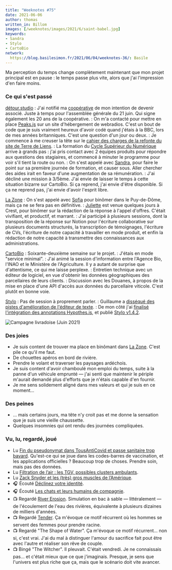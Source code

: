 ```yaml
---
title: "Weeknotes #75"
date: 2021-06-06
author: thomas
written_in: Billom
images: [/weeknotes/images/2021/6/saint-babel.jpg]
keywords:
- Sandra
- Stylo
- CartoBio
network:
  https://blog.basilesimon.fr/2021/06/04/weeknotes-36/: Basile
---
```


Ma perception du temps change complètement maintenant que mon projet principal est en pause : le temps passe plus vite, alors que j'ai l'impression d'en faire moins.

<!--more-->

### Ce qui s'est passé

[détour.studio]
: J'ai notifié ma [coopérative][Solstice] de mon intention de devenir associé. Juste à temps pour l'assemblée générale du 21 juin. Qui signe également les 20 ans de la coopérative.
: On m'a contacté pour mettre en place [Peaks.js](https://waveform.prototyping.bbc.co.uk/) sur un site d'hébergement de webradios. C'est un bout de code que je suis vraiment heureux d'avoir codé quand j'étais à la BBC, lors de mes années britanniques. C'est une question d'un jour ou deux.
: Je commence à me creuser la tête sur le [cahier des charges de la refonte du site de Terre de Liens](https://www.notion.so/Appel-d-offres-Refonte-du-site-de-Terre-de-Liens-d01f711be2634038b1dfccdbd0d5277d).
: La formation du [Cycle Supérieur du Numérique](http://www11.minefi.gouv.fr/catalogue-igpde/2021/co/8921.html) arrive à grands pas : j'ai pris contact avec 2 équipes produits pour répondre aux questions des stagiaires, et commencé à minuter le programme pour voir s'il tient la route ou non.
: On s'est appelé avec [Sandra], pour faire le point sur sa première journée de formation, et causer sous. Aller chercher des aides irait en faveur d'une augmentation de sa rémunération.
: J'ai décliné une mission à 3/5ème. J'ai envie de laisser le temps à cette situation bizarre sur CartoBio. Si ça reprend, j'ai envie d'être disponible. Si ça ne reprend pas, j'ai envie d'avoir l'esprit libre.

[La Zone]
: On s'est appelé avec [Sofia] pour binômer dans le Puy-de-Dôme, mais ça ne se fera pas en définitive.
: [Juliette] est venue quelques jours à Crest, pour binômer sur la rédaction de la réponse à l'appel d'offres. C'était vivifiant, et productif, et marrant.
: J'ai participé à plusieurs sessions, dont la transposition de la réponse sur Notion pour l'écriture collaborative sur plusieurs documents structurés, la transcription de témoignages, l'écriture de CVs, l'écriture de notre capacité à travailler en mode produit, et enfin la rédaction de notre capacité à transmettre des connaissances aux administrations.

[CartoBio]
: Soixante-deuxième semaine sur le projet.
: J'étais en mode "service minimal".
: J'ai animé la session d'information entre l'Agence Bio, l'INAO et le Ministère de l'Agriculture. Il y a autant de surprise que d'attentisme, ce qui me laisse perplexe.
: Entretien technique avec un éditeur de logiciel, en vue d'obtenir les données géographiques des parcellaires de leurs clients.
: Discussion avec les Douanes, à propos de la mise en place d'une API d'accès aux données du parcellaire viticole. C'est plutôt en bonne voie.

[Stylo]
: Pas de session à proprement parler.
: Guillaume a [disséqué des pistes d'amélioration de l'éditeur de texte](https://github.com/EcrituresNumeriques/stylo/pull/400).
: De mon côté j'ai [finalisé l'intégration des annotations Hypothes.is](https://github.com/EcrituresNumeriques/stylo/pull/381), et publié [Stylo v1.4.2](https://github.com/EcrituresNumeriques/stylo/releases/tag/v1.4.2).

![](/weeknotes/images/2021/6/saint-babel.jpg "Campagne livradoise (Juin 2021)")

### Des joies

- Je suis content de trouver ma place en binômant dans [La Zone]. C'est pile ce qu'il me faut.
- De chouettes apéros en bord de rivière.
- Prendre le volant et traverser les paysages ardéchois.
- Je suis content d'avoir chamboulé mon emploi du temps, suite à la panne d'un véhicule emprunté — j'ai senti que maintenir le périple m'aurait demandé plus d'efforts que je n'étais capable d'en fournir.
- Je me sens solidement aligné dans mes valeurs et qui je suis en ce moment…

### Des peines

- … mais certains jours, ma tête n'y croit pas et me donne la sensation que je suis une vieille chaussette.
- Quelques insomnies qui ont rendu des journées compliquées.

### Vu, lu, regardé, joué

- Lu [Fin du pseudonymat dans TousAntiCovid et passe sanitaire trop bavard](https://cq94.medium.com/la-fin-du-pseudonymat-dans-tousanticovid-932d50de11ee). Qu'est-ce qui se joue dans les codes-barres de vaccination, et les applications officielles ? Beaucoup trop de choses. Prendre soin, mais pas des données.
- Lu [Filtration de l’air : les TGV, possibles clusters ambulants](https://www.mediapart.fr/journal/france/030621/filtration-de-l-air-les-tgv-possibles-clusters-ambulants?onglet=full).
- Lu [Zack Snyder et les (très) gros muscles de l’Amérique](https://blogs.mediapart.fr/geographies-en-mouvement/blog/050621/zack-snyder-et-les-tres-gros-muscles-de-l-amerique).
- 🎧 Écouté [Déclinez votre identité](https://www.binge.audio/podcast/camille/declinez-votre-identite).
- 🎧 Écouté [Les chats et leurs humains de compagnie](https://www.franceculture.fr/emissions/la-methode-scientifique/la-methode-scientifique-emission-du-lundi-24-mai-2021).
- 📺 Regardé [River Erosion](https://www.youtube.com/watch?v=IxlpDWItLPg). Simulation en bac à sable — littéralement — de l'écoulement de l'eau des rivières, équivalente à plusieurs dizaines de milliers d'années.
- 📺 Regardé [Tender](https://mubi.com/films/tender-2020). Ça m'évoque ce motif récurrent où les hommes se servent des femmes pour prendre racine.
- 📺 Regardé "The Shape of Water". Ça m'évoque ce motif récurrent… non si, c'est vrai. J'ai du mal à distinguer l'amour du sacrifice fait pout être avec l'autre et réaliser son rêve de couple.
- 📺 Bingé "The Witcher". Il pleuvait. C'était vendredi. Je ne connaissais pas… et c'était mieux que ce que j'imaginais. Presque, je sens que l'univers est plus riche que ça, mais que le scénario doit vite avancer.

[détour.studio]: /
[Solstice]: https://solstice.coop/
[Stylo]: https://github.com/EcrituresNumeriques/stylo
[CartoBio]: https://cartobio.org/
[La Zone]: http://la.zone
[YesWiki]: https://yeswiki.net
[DataGalaxy]: https://www.datagalaxy.com/
[Classes à 12]: https://beta.gouv.fr/startups/classes12.html

[Noémie]: https://noemiegirard.co
[Sandra]: https://sandrakpodar.net/
[Juliette]: https://twitter.com/ju_net01
[Sofia]: https://twitter.com/sofiaboulaarab
[Guillaume]: https://www.yuzutech.fr/
[Antoine]: https://www.quaternum.net/
[Yannick]: https://elsif.fr/
[Basile]: https://basilesimon.fr/
[Maïtané]: https://maiwann.net/
[Laurent]: https://cocotier.xyz/
[Audrey]: https://fr.linkedin.com/in/audreybramy
